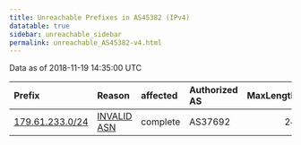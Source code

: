 ```yaml
---
title: Unreachable Prefixes in AS45382 (IPv4)
datatable: true
sidebar: unreachable_sidebar
permalink: unreachable_AS45382-v4.html
---
```


Data as of 2018-11-19 14:35:00 UTC


<div class="datatable-begin"></div>

| Prefix                                                   | Reason                                                                                                 | affected   | Authorized AS   |   MaxLength | Anchor                                         |   unreachable /24s |
|:---------------------------------------------------------|:-------------------------------------------------------------------------------------------------------|:-----------|:----------------|------------:|:-----------------------------------------------|-------------------:|
| [179.61.233.0/24](https://stat.ripe.net/179.61.233.0/24) | [INVALID ASN](https://rpki-validator.ripe.net/announcement-preview?asn=AS45382&prefix=179.61.233.0/24) | complete   | AS37692         |          24 | [LACNIC](unreachable_LACNIC_RPKI_Root-v4.html) |                  1 |

<div class="datatable-end"></div>